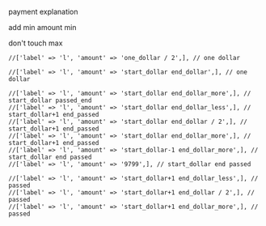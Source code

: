 payment explanation

add min amount min

don't touch max

    //['label' => 'l', 'amount' => 'one_dollar / 2',], // one dollar
    
    //['label' => 'l', 'amount' => 'start_dollar end_dollar',], // one dollar
    
    //['label' => 'l', 'amount' => 'start_dollar end_dollar_more',], // start_dollar passed_end
    //['label' => 'l', 'amount' => 'start_dollar end_dollar_less',], // start_dollar+1 end_passed
    //['label' => 'l', 'amount' => 'start_dollar end_dollar / 2',], // start_dollar+1 end_passed
    //['label' => 'l', 'amount' => 'start_dollar end_dollar_more',], // start_dollar+1 end_passed
    //['label' => 'l', 'amount' => 'start_dollar-1 end_dollar_more',], // start_dollar end passed
    //['label' => 'l', 'amount' => '9799',], // start_dollar end passed
    
    //['label' => 'l', 'amount' => 'start_dollar+1 end_dollar_less',], // passed
    //['label' => 'l', 'amount' => 'start_dollar+1 end_dollar / 2',], // passed
    //['label' => 'l', 'amount' => 'start_dollar+1 end_dollar_more',], // passed
